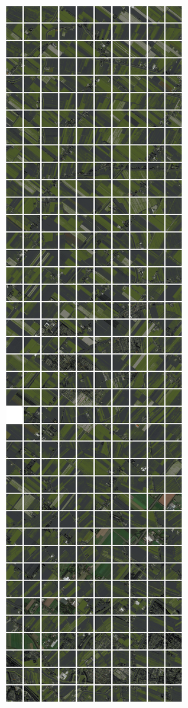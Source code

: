 <html>
<div>
<img src="https://github.com/HakkaTjakka/NL_TILE_MAP/blob/main/18/620/-1058/r.6200.-10580.png" height="44" width="44">
<img src="https://github.com/HakkaTjakka/NL_TILE_MAP/blob/main/18/620/-1058/r.6201.-10580.png" height="44" width="44">
<img src="https://github.com/HakkaTjakka/NL_TILE_MAP/blob/main/18/620/-1058/r.6202.-10580.png" height="44" width="44">
<img src="https://github.com/HakkaTjakka/NL_TILE_MAP/blob/main/18/620/-1058/r.6203.-10580.png" height="44" width="44">
<img src="https://github.com/HakkaTjakka/NL_TILE_MAP/blob/main/18/620/-1058/r.6204.-10580.png" height="44" width="44">
<img src="https://github.com/HakkaTjakka/NL_TILE_MAP/blob/main/18/620/-1058/r.6205.-10580.png" height="44" width="44">
<img src="https://github.com/HakkaTjakka/NL_TILE_MAP/blob/main/18/620/-1058/r.6206.-10580.png" height="44" width="44">
<img src="https://github.com/HakkaTjakka/NL_TILE_MAP/blob/main/18/620/-1058/r.6207.-10580.png" height="44" width="44">
<img src="https://github.com/HakkaTjakka/NL_TILE_MAP/blob/main/18/620/-1058/r.6208.-10580.png" height="44" width="44">
<img src="https://github.com/HakkaTjakka/NL_TILE_MAP/blob/main/18/620/-1058/r.6209.-10580.png" height="44" width="44">
<img src="https://github.com/HakkaTjakka/NL_TILE_MAP/blob/main/18/621/-1058/r.6210.-10580.png" height="44" width="44">
<img src="https://github.com/HakkaTjakka/NL_TILE_MAP/blob/main/18/621/-1058/r.6211.-10580.png" height="44" width="44">
<img src="https://github.com/HakkaTjakka/NL_TILE_MAP/blob/main/18/621/-1058/r.6212.-10580.png" height="44" width="44">
<img src="https://github.com/HakkaTjakka/NL_TILE_MAP/blob/main/18/621/-1058/r.6213.-10580.png" height="44" width="44">
<img src="https://github.com/HakkaTjakka/NL_TILE_MAP/blob/main/18/621/-1058/r.6214.-10580.png" height="44" width="44">
<img src="https://github.com/HakkaTjakka/NL_TILE_MAP/blob/main/18/621/-1058/r.6215.-10580.png" height="44" width="44">
<img src="https://github.com/HakkaTjakka/NL_TILE_MAP/blob/main/18/621/-1058/r.6216.-10580.png" height="44" width="44">
<img src="https://github.com/HakkaTjakka/NL_TILE_MAP/blob/main/18/621/-1058/r.6217.-10580.png" height="44" width="44">
<img src="https://github.com/HakkaTjakka/NL_TILE_MAP/blob/main/18/621/-1058/r.6218.-10580.png" height="44" width="44">
<img src="https://github.com/HakkaTjakka/NL_TILE_MAP/blob/main/18/621/-1058/r.6219.-10580.png" height="44" width="44">
<br>
<img src="https://github.com/HakkaTjakka/NL_TILE_MAP/blob/main/18/620/-1058/r.6200.-10579.png" height="44" width="44">
<img src="https://github.com/HakkaTjakka/NL_TILE_MAP/blob/main/18/620/-1058/r.6201.-10579.png" height="44" width="44">
<img src="https://github.com/HakkaTjakka/NL_TILE_MAP/blob/main/18/620/-1058/r.6202.-10579.png" height="44" width="44">
<img src="https://github.com/HakkaTjakka/NL_TILE_MAP/blob/main/18/620/-1058/r.6203.-10579.png" height="44" width="44">
<img src="https://github.com/HakkaTjakka/NL_TILE_MAP/blob/main/18/620/-1058/r.6204.-10579.png" height="44" width="44">
<img src="https://github.com/HakkaTjakka/NL_TILE_MAP/blob/main/18/620/-1058/r.6205.-10579.png" height="44" width="44">
<img src="https://github.com/HakkaTjakka/NL_TILE_MAP/blob/main/18/620/-1058/r.6206.-10579.png" height="44" width="44">
<img src="https://github.com/HakkaTjakka/NL_TILE_MAP/blob/main/18/620/-1058/r.6207.-10579.png" height="44" width="44">
<img src="https://github.com/HakkaTjakka/NL_TILE_MAP/blob/main/18/620/-1058/r.6208.-10579.png" height="44" width="44">
<img src="https://github.com/HakkaTjakka/NL_TILE_MAP/blob/main/18/620/-1058/r.6209.-10579.png" height="44" width="44">
<img src="https://github.com/HakkaTjakka/NL_TILE_MAP/blob/main/18/621/-1058/r.6210.-10579.png" height="44" width="44">
<img src="https://github.com/HakkaTjakka/NL_TILE_MAP/blob/main/18/621/-1058/r.6211.-10579.png" height="44" width="44">
<img src="https://github.com/HakkaTjakka/NL_TILE_MAP/blob/main/18/621/-1058/r.6212.-10579.png" height="44" width="44">
<img src="https://github.com/HakkaTjakka/NL_TILE_MAP/blob/main/18/621/-1058/r.6213.-10579.png" height="44" width="44">
<img src="https://github.com/HakkaTjakka/NL_TILE_MAP/blob/main/18/621/-1058/r.6214.-10579.png" height="44" width="44">
<img src="https://github.com/HakkaTjakka/NL_TILE_MAP/blob/main/18/621/-1058/r.6215.-10579.png" height="44" width="44">
<img src="https://github.com/HakkaTjakka/NL_TILE_MAP/blob/main/18/621/-1058/r.6216.-10579.png" height="44" width="44">
<img src="https://github.com/HakkaTjakka/NL_TILE_MAP/blob/main/18/621/-1058/r.6217.-10579.png" height="44" width="44">
<img src="https://github.com/HakkaTjakka/NL_TILE_MAP/blob/main/18/621/-1058/r.6218.-10579.png" height="44" width="44">
<img src="https://github.com/HakkaTjakka/NL_TILE_MAP/blob/main/18/621/-1058/r.6219.-10579.png" height="44" width="44">
<br>
<img src="https://github.com/HakkaTjakka/NL_TILE_MAP/blob/main/18/620/-1058/r.6200.-10578.png" height="44" width="44">
<img src="https://github.com/HakkaTjakka/NL_TILE_MAP/blob/main/18/620/-1058/r.6201.-10578.png" height="44" width="44">
<img src="https://github.com/HakkaTjakka/NL_TILE_MAP/blob/main/18/620/-1058/r.6202.-10578.png" height="44" width="44">
<img src="https://github.com/HakkaTjakka/NL_TILE_MAP/blob/main/18/620/-1058/r.6203.-10578.png" height="44" width="44">
<img src="https://github.com/HakkaTjakka/NL_TILE_MAP/blob/main/18/620/-1058/r.6204.-10578.png" height="44" width="44">
<img src="https://github.com/HakkaTjakka/NL_TILE_MAP/blob/main/18/620/-1058/r.6205.-10578.png" height="44" width="44">
<img src="https://github.com/HakkaTjakka/NL_TILE_MAP/blob/main/18/620/-1058/r.6206.-10578.png" height="44" width="44">
<img src="https://github.com/HakkaTjakka/NL_TILE_MAP/blob/main/18/620/-1058/r.6207.-10578.png" height="44" width="44">
<img src="https://github.com/HakkaTjakka/NL_TILE_MAP/blob/main/18/620/-1058/r.6208.-10578.png" height="44" width="44">
<img src="https://github.com/HakkaTjakka/NL_TILE_MAP/blob/main/18/620/-1058/r.6209.-10578.png" height="44" width="44">
<img src="https://github.com/HakkaTjakka/NL_TILE_MAP/blob/main/18/621/-1058/r.6210.-10578.png" height="44" width="44">
<img src="https://github.com/HakkaTjakka/NL_TILE_MAP/blob/main/18/621/-1058/r.6211.-10578.png" height="44" width="44">
<img src="https://github.com/HakkaTjakka/NL_TILE_MAP/blob/main/18/621/-1058/r.6212.-10578.png" height="44" width="44">
<img src="https://github.com/HakkaTjakka/NL_TILE_MAP/blob/main/18/621/-1058/r.6213.-10578.png" height="44" width="44">
<img src="https://github.com/HakkaTjakka/NL_TILE_MAP/blob/main/18/621/-1058/r.6214.-10578.png" height="44" width="44">
<img src="https://github.com/HakkaTjakka/NL_TILE_MAP/blob/main/18/621/-1058/r.6215.-10578.png" height="44" width="44">
<img src="https://github.com/HakkaTjakka/NL_TILE_MAP/blob/main/18/621/-1058/r.6216.-10578.png" height="44" width="44">
<img src="https://github.com/HakkaTjakka/NL_TILE_MAP/blob/main/18/621/-1058/r.6217.-10578.png" height="44" width="44">
<img src="https://github.com/HakkaTjakka/NL_TILE_MAP/blob/main/18/621/-1058/r.6218.-10578.png" height="44" width="44">
<img src="https://github.com/HakkaTjakka/NL_TILE_MAP/blob/main/18/621/-1058/r.6219.-10578.png" height="44" width="44">
<br>
<img src="https://github.com/HakkaTjakka/NL_TILE_MAP/blob/main/18/620/-1058/r.6200.-10577.png" height="44" width="44">
<img src="https://github.com/HakkaTjakka/NL_TILE_MAP/blob/main/18/620/-1058/r.6201.-10577.png" height="44" width="44">
<img src="https://github.com/HakkaTjakka/NL_TILE_MAP/blob/main/18/620/-1058/r.6202.-10577.png" height="44" width="44">
<img src="https://github.com/HakkaTjakka/NL_TILE_MAP/blob/main/18/620/-1058/r.6203.-10577.png" height="44" width="44">
<img src="https://github.com/HakkaTjakka/NL_TILE_MAP/blob/main/18/620/-1058/r.6204.-10577.png" height="44" width="44">
<img src="https://github.com/HakkaTjakka/NL_TILE_MAP/blob/main/18/620/-1058/r.6205.-10577.png" height="44" width="44">
<img src="https://github.com/HakkaTjakka/NL_TILE_MAP/blob/main/18/620/-1058/r.6206.-10577.png" height="44" width="44">
<img src="https://github.com/HakkaTjakka/NL_TILE_MAP/blob/main/18/620/-1058/r.6207.-10577.png" height="44" width="44">
<img src="https://github.com/HakkaTjakka/NL_TILE_MAP/blob/main/18/620/-1058/r.6208.-10577.png" height="44" width="44">
<img src="https://github.com/HakkaTjakka/NL_TILE_MAP/blob/main/18/620/-1058/r.6209.-10577.png" height="44" width="44">
<img src="https://github.com/HakkaTjakka/NL_TILE_MAP/blob/main/18/621/-1058/r.6210.-10577.png" height="44" width="44">
<img src="https://github.com/HakkaTjakka/NL_TILE_MAP/blob/main/18/621/-1058/r.6211.-10577.png" height="44" width="44">
<img src="https://github.com/HakkaTjakka/NL_TILE_MAP/blob/main/18/621/-1058/r.6212.-10577.png" height="44" width="44">
<img src="https://github.com/HakkaTjakka/NL_TILE_MAP/blob/main/18/621/-1058/r.6213.-10577.png" height="44" width="44">
<img src="https://github.com/HakkaTjakka/NL_TILE_MAP/blob/main/18/621/-1058/r.6214.-10577.png" height="44" width="44">
<img src="https://github.com/HakkaTjakka/NL_TILE_MAP/blob/main/18/621/-1058/r.6215.-10577.png" height="44" width="44">
<img src="https://github.com/HakkaTjakka/NL_TILE_MAP/blob/main/18/621/-1058/r.6216.-10577.png" height="44" width="44">
<img src="https://github.com/HakkaTjakka/NL_TILE_MAP/blob/main/18/621/-1058/r.6217.-10577.png" height="44" width="44">
<img src="https://github.com/HakkaTjakka/NL_TILE_MAP/blob/main/18/621/-1058/r.6218.-10577.png" height="44" width="44">
<img src="https://github.com/HakkaTjakka/NL_TILE_MAP/blob/main/18/621/-1058/r.6219.-10577.png" height="44" width="44">
<br>
<img src="https://github.com/HakkaTjakka/NL_TILE_MAP/blob/main/18/620/-1058/r.6200.-10576.png" height="44" width="44">
<img src="https://github.com/HakkaTjakka/NL_TILE_MAP/blob/main/18/620/-1058/r.6201.-10576.png" height="44" width="44">
<img src="https://github.com/HakkaTjakka/NL_TILE_MAP/blob/main/18/620/-1058/r.6202.-10576.png" height="44" width="44">
<img src="https://github.com/HakkaTjakka/NL_TILE_MAP/blob/main/18/620/-1058/r.6203.-10576.png" height="44" width="44">
<img src="https://github.com/HakkaTjakka/NL_TILE_MAP/blob/main/18/620/-1058/r.6204.-10576.png" height="44" width="44">
<img src="https://github.com/HakkaTjakka/NL_TILE_MAP/blob/main/18/620/-1058/r.6205.-10576.png" height="44" width="44">
<img src="https://github.com/HakkaTjakka/NL_TILE_MAP/blob/main/18/620/-1058/r.6206.-10576.png" height="44" width="44">
<img src="https://github.com/HakkaTjakka/NL_TILE_MAP/blob/main/18/620/-1058/r.6207.-10576.png" height="44" width="44">
<img src="https://github.com/HakkaTjakka/NL_TILE_MAP/blob/main/18/620/-1058/r.6208.-10576.png" height="44" width="44">
<img src="https://github.com/HakkaTjakka/NL_TILE_MAP/blob/main/18/620/-1058/r.6209.-10576.png" height="44" width="44">
<img src="https://github.com/HakkaTjakka/NL_TILE_MAP/blob/main/18/621/-1058/r.6210.-10576.png" height="44" width="44">
<img src="https://github.com/HakkaTjakka/NL_TILE_MAP/blob/main/18/621/-1058/r.6211.-10576.png" height="44" width="44">
<img src="https://github.com/HakkaTjakka/NL_TILE_MAP/blob/main/18/621/-1058/r.6212.-10576.png" height="44" width="44">
<img src="https://github.com/HakkaTjakka/NL_TILE_MAP/blob/main/18/621/-1058/r.6213.-10576.png" height="44" width="44">
<img src="https://github.com/HakkaTjakka/NL_TILE_MAP/blob/main/18/621/-1058/r.6214.-10576.png" height="44" width="44">
<img src="https://github.com/HakkaTjakka/NL_TILE_MAP/blob/main/18/621/-1058/r.6215.-10576.png" height="44" width="44">
<img src="https://github.com/HakkaTjakka/NL_TILE_MAP/blob/main/18/621/-1058/r.6216.-10576.png" height="44" width="44">
<img src="https://github.com/HakkaTjakka/NL_TILE_MAP/blob/main/18/621/-1058/r.6217.-10576.png" height="44" width="44">
<img src="https://github.com/HakkaTjakka/NL_TILE_MAP/blob/main/18/621/-1058/r.6218.-10576.png" height="44" width="44">
<img src="https://github.com/HakkaTjakka/NL_TILE_MAP/blob/main/18/621/-1058/r.6219.-10576.png" height="44" width="44">
<br>
<img src="https://github.com/HakkaTjakka/NL_TILE_MAP/blob/main/18/620/-1058/r.6200.-10575.png" height="44" width="44">
<img src="https://github.com/HakkaTjakka/NL_TILE_MAP/blob/main/18/620/-1058/r.6201.-10575.png" height="44" width="44">
<img src="https://github.com/HakkaTjakka/NL_TILE_MAP/blob/main/18/620/-1058/r.6202.-10575.png" height="44" width="44">
<img src="https://github.com/HakkaTjakka/NL_TILE_MAP/blob/main/18/620/-1058/r.6203.-10575.png" height="44" width="44">
<img src="https://github.com/HakkaTjakka/NL_TILE_MAP/blob/main/18/620/-1058/r.6204.-10575.png" height="44" width="44">
<img src="https://github.com/HakkaTjakka/NL_TILE_MAP/blob/main/18/620/-1058/r.6205.-10575.png" height="44" width="44">
<img src="https://github.com/HakkaTjakka/NL_TILE_MAP/blob/main/18/620/-1058/r.6206.-10575.png" height="44" width="44">
<img src="https://github.com/HakkaTjakka/NL_TILE_MAP/blob/main/18/620/-1058/r.6207.-10575.png" height="44" width="44">
<img src="https://github.com/HakkaTjakka/NL_TILE_MAP/blob/main/18/620/-1058/r.6208.-10575.png" height="44" width="44">
<img src="https://github.com/HakkaTjakka/NL_TILE_MAP/blob/main/18/620/-1058/r.6209.-10575.png" height="44" width="44">
<img src="https://github.com/HakkaTjakka/NL_TILE_MAP/blob/main/18/621/-1058/r.6210.-10575.png" height="44" width="44">
<img src="https://github.com/HakkaTjakka/NL_TILE_MAP/blob/main/18/621/-1058/r.6211.-10575.png" height="44" width="44">
<img src="https://github.com/HakkaTjakka/NL_TILE_MAP/blob/main/18/621/-1058/r.6212.-10575.png" height="44" width="44">
<img src="https://github.com/HakkaTjakka/NL_TILE_MAP/blob/main/18/621/-1058/r.6213.-10575.png" height="44" width="44">
<img src="https://github.com/HakkaTjakka/NL_TILE_MAP/blob/main/18/621/-1058/r.6214.-10575.png" height="44" width="44">
<img src="https://github.com/HakkaTjakka/NL_TILE_MAP/blob/main/18/621/-1058/r.6215.-10575.png" height="44" width="44">
<img src="https://github.com/HakkaTjakka/NL_TILE_MAP/blob/main/18/621/-1058/r.6216.-10575.png" height="44" width="44">
<img src="https://github.com/HakkaTjakka/NL_TILE_MAP/blob/main/18/621/-1058/r.6217.-10575.png" height="44" width="44">
<img src="https://github.com/HakkaTjakka/NL_TILE_MAP/blob/main/18/621/-1058/r.6218.-10575.png" height="44" width="44">
<img src="https://github.com/HakkaTjakka/NL_TILE_MAP/blob/main/18/621/-1058/r.6219.-10575.png" height="44" width="44">
<br>
<img src="https://github.com/HakkaTjakka/NL_TILE_MAP/blob/main/18/620/-1058/r.6200.-10574.png" height="44" width="44">
<img src="https://github.com/HakkaTjakka/NL_TILE_MAP/blob/main/18/620/-1058/r.6201.-10574.png" height="44" width="44">
<img src="https://github.com/HakkaTjakka/NL_TILE_MAP/blob/main/18/620/-1058/r.6202.-10574.png" height="44" width="44">
<img src="https://github.com/HakkaTjakka/NL_TILE_MAP/blob/main/18/620/-1058/r.6203.-10574.png" height="44" width="44">
<img src="https://github.com/HakkaTjakka/NL_TILE_MAP/blob/main/18/620/-1058/r.6204.-10574.png" height="44" width="44">
<img src="https://github.com/HakkaTjakka/NL_TILE_MAP/blob/main/18/620/-1058/r.6205.-10574.png" height="44" width="44">
<img src="https://github.com/HakkaTjakka/NL_TILE_MAP/blob/main/18/620/-1058/r.6206.-10574.png" height="44" width="44">
<img src="https://github.com/HakkaTjakka/NL_TILE_MAP/blob/main/18/620/-1058/r.6207.-10574.png" height="44" width="44">
<img src="https://github.com/HakkaTjakka/NL_TILE_MAP/blob/main/18/620/-1058/r.6208.-10574.png" height="44" width="44">
<img src="https://github.com/HakkaTjakka/NL_TILE_MAP/blob/main/18/620/-1058/r.6209.-10574.png" height="44" width="44">
<img src="https://github.com/HakkaTjakka/NL_TILE_MAP/blob/main/18/621/-1058/r.6210.-10574.png" height="44" width="44">
<img src="https://github.com/HakkaTjakka/NL_TILE_MAP/blob/main/18/621/-1058/r.6211.-10574.png" height="44" width="44">
<img src="https://github.com/HakkaTjakka/NL_TILE_MAP/blob/main/18/621/-1058/r.6212.-10574.png" height="44" width="44">
<img src="https://github.com/HakkaTjakka/NL_TILE_MAP/blob/main/18/621/-1058/r.6213.-10574.png" height="44" width="44">
<img src="https://github.com/HakkaTjakka/NL_TILE_MAP/blob/main/18/621/-1058/r.6214.-10574.png" height="44" width="44">
<img src="https://github.com/HakkaTjakka/NL_TILE_MAP/blob/main/18/621/-1058/r.6215.-10574.png" height="44" width="44">
<img src="https://github.com/HakkaTjakka/NL_TILE_MAP/blob/main/18/621/-1058/r.6216.-10574.png" height="44" width="44">
<img src="https://github.com/HakkaTjakka/NL_TILE_MAP/blob/main/18/621/-1058/r.6217.-10574.png" height="44" width="44">
<img src="https://github.com/HakkaTjakka/NL_TILE_MAP/blob/main/18/621/-1058/r.6218.-10574.png" height="44" width="44">
<img src="https://github.com/HakkaTjakka/NL_TILE_MAP/blob/main/18/621/-1058/r.6219.-10574.png" height="44" width="44">
<br>
<img src="https://github.com/HakkaTjakka/NL_TILE_MAP/blob/main/18/620/-1058/r.6200.-10573.png" height="44" width="44">
<img src="https://github.com/HakkaTjakka/NL_TILE_MAP/blob/main/18/620/-1058/r.6201.-10573.png" height="44" width="44">
<img src="https://github.com/HakkaTjakka/NL_TILE_MAP/blob/main/18/620/-1058/r.6202.-10573.png" height="44" width="44">
<img src="https://github.com/HakkaTjakka/NL_TILE_MAP/blob/main/18/620/-1058/r.6203.-10573.png" height="44" width="44">
<img src="https://github.com/HakkaTjakka/NL_TILE_MAP/blob/main/18/620/-1058/r.6204.-10573.png" height="44" width="44">
<img src="https://github.com/HakkaTjakka/NL_TILE_MAP/blob/main/18/620/-1058/r.6205.-10573.png" height="44" width="44">
<img src="https://github.com/HakkaTjakka/NL_TILE_MAP/blob/main/18/620/-1058/r.6206.-10573.png" height="44" width="44">
<img src="https://github.com/HakkaTjakka/NL_TILE_MAP/blob/main/18/620/-1058/r.6207.-10573.png" height="44" width="44">
<img src="https://github.com/HakkaTjakka/NL_TILE_MAP/blob/main/18/620/-1058/r.6208.-10573.png" height="44" width="44">
<img src="https://github.com/HakkaTjakka/NL_TILE_MAP/blob/main/18/620/-1058/r.6209.-10573.png" height="44" width="44">
<img src="https://github.com/HakkaTjakka/NL_TILE_MAP/blob/main/18/621/-1058/r.6210.-10573.png" height="44" width="44">
<img src="https://github.com/HakkaTjakka/NL_TILE_MAP/blob/main/18/621/-1058/r.6211.-10573.png" height="44" width="44">
<img src="https://github.com/HakkaTjakka/NL_TILE_MAP/blob/main/18/621/-1058/r.6212.-10573.png" height="44" width="44">
<img src="https://github.com/HakkaTjakka/NL_TILE_MAP/blob/main/18/621/-1058/r.6213.-10573.png" height="44" width="44">
<img src="https://github.com/HakkaTjakka/NL_TILE_MAP/blob/main/18/621/-1058/r.6214.-10573.png" height="44" width="44">
<img src="https://github.com/HakkaTjakka/NL_TILE_MAP/blob/main/18/621/-1058/r.6215.-10573.png" height="44" width="44">
<img src="https://github.com/HakkaTjakka/NL_TILE_MAP/blob/main/18/621/-1058/r.6216.-10573.png" height="44" width="44">
<img src="https://github.com/HakkaTjakka/NL_TILE_MAP/blob/main/18/621/-1058/r.6217.-10573.png" height="44" width="44">
<img src="https://github.com/HakkaTjakka/NL_TILE_MAP/blob/main/18/621/-1058/r.6218.-10573.png" height="44" width="44">
<img src="https://github.com/HakkaTjakka/NL_TILE_MAP/blob/main/18/621/-1058/r.6219.-10573.png" height="44" width="44">
<br>
<img src="https://github.com/HakkaTjakka/NL_TILE_MAP/blob/main/18/620/-1058/r.6200.-10572.png" height="44" width="44">
<img src="https://github.com/HakkaTjakka/NL_TILE_MAP/blob/main/18/620/-1058/r.6201.-10572.png" height="44" width="44">
<img src="https://github.com/HakkaTjakka/NL_TILE_MAP/blob/main/18/620/-1058/r.6202.-10572.png" height="44" width="44">
<img src="https://github.com/HakkaTjakka/NL_TILE_MAP/blob/main/18/620/-1058/r.6203.-10572.png" height="44" width="44">
<img src="https://github.com/HakkaTjakka/NL_TILE_MAP/blob/main/18/620/-1058/r.6204.-10572.png" height="44" width="44">
<img src="https://github.com/HakkaTjakka/NL_TILE_MAP/blob/main/18/620/-1058/r.6205.-10572.png" height="44" width="44">
<img src="https://github.com/HakkaTjakka/NL_TILE_MAP/blob/main/18/620/-1058/r.6206.-10572.png" height="44" width="44">
<img src="https://github.com/HakkaTjakka/NL_TILE_MAP/blob/main/18/620/-1058/r.6207.-10572.png" height="44" width="44">
<img src="https://github.com/HakkaTjakka/NL_TILE_MAP/blob/main/18/620/-1058/r.6208.-10572.png" height="44" width="44">
<img src="https://github.com/HakkaTjakka/NL_TILE_MAP/blob/main/18/620/-1058/r.6209.-10572.png" height="44" width="44">
<img src="https://github.com/HakkaTjakka/NL_TILE_MAP/blob/main/18/621/-1058/r.6210.-10572.png" height="44" width="44">
<img src="https://github.com/HakkaTjakka/NL_TILE_MAP/blob/main/18/621/-1058/r.6211.-10572.png" height="44" width="44">
<img src="https://github.com/HakkaTjakka/NL_TILE_MAP/blob/main/18/621/-1058/r.6212.-10572.png" height="44" width="44">
<img src="https://github.com/HakkaTjakka/NL_TILE_MAP/blob/main/18/621/-1058/r.6213.-10572.png" height="44" width="44">
<img src="https://github.com/HakkaTjakka/NL_TILE_MAP/blob/main/18/621/-1058/r.6214.-10572.png" height="44" width="44">
<img src="https://github.com/HakkaTjakka/NL_TILE_MAP/blob/main/18/621/-1058/r.6215.-10572.png" height="44" width="44">
<img src="https://github.com/HakkaTjakka/NL_TILE_MAP/blob/main/18/621/-1058/r.6216.-10572.png" height="44" width="44">
<img src="https://github.com/HakkaTjakka/NL_TILE_MAP/blob/main/18/621/-1058/r.6217.-10572.png" height="44" width="44">
<img src="https://github.com/HakkaTjakka/NL_TILE_MAP/blob/main/18/621/-1058/r.6218.-10572.png" height="44" width="44">
<img src="https://github.com/HakkaTjakka/NL_TILE_MAP/blob/main/18/621/-1058/r.6219.-10572.png" height="44" width="44">
<br>
<img src="https://github.com/HakkaTjakka/NL_TILE_MAP/blob/main/18/620/-1058/r.6200.-10571.png" height="44" width="44">
<img src="https://github.com/HakkaTjakka/NL_TILE_MAP/blob/main/18/620/-1058/r.6201.-10571.png" height="44" width="44">
<img src="https://github.com/HakkaTjakka/NL_TILE_MAP/blob/main/18/620/-1058/r.6202.-10571.png" height="44" width="44">
<img src="https://github.com/HakkaTjakka/NL_TILE_MAP/blob/main/18/620/-1058/r.6203.-10571.png" height="44" width="44">
<img src="https://github.com/HakkaTjakka/NL_TILE_MAP/blob/main/18/620/-1058/r.6204.-10571.png" height="44" width="44">
<img src="https://github.com/HakkaTjakka/NL_TILE_MAP/blob/main/18/620/-1058/r.6205.-10571.png" height="44" width="44">
<img src="https://github.com/HakkaTjakka/NL_TILE_MAP/blob/main/18/620/-1058/r.6206.-10571.png" height="44" width="44">
<img src="https://github.com/HakkaTjakka/NL_TILE_MAP/blob/main/18/620/-1058/r.6207.-10571.png" height="44" width="44">
<img src="https://github.com/HakkaTjakka/NL_TILE_MAP/blob/main/18/620/-1058/r.6208.-10571.png" height="44" width="44">
<img src="https://github.com/HakkaTjakka/NL_TILE_MAP/blob/main/18/620/-1058/r.6209.-10571.png" height="44" width="44">
<img src="https://github.com/HakkaTjakka/NL_TILE_MAP/blob/main/18/621/-1058/r.6210.-10571.png" height="44" width="44">
<img src="https://github.com/HakkaTjakka/NL_TILE_MAP/blob/main/18/621/-1058/r.6211.-10571.png" height="44" width="44">
<img src="https://github.com/HakkaTjakka/NL_TILE_MAP/blob/main/18/621/-1058/r.6212.-10571.png" height="44" width="44">
<img src="https://github.com/HakkaTjakka/NL_TILE_MAP/blob/main/18/621/-1058/r.6213.-10571.png" height="44" width="44">
<img src="https://github.com/HakkaTjakka/NL_TILE_MAP/blob/main/18/621/-1058/r.6214.-10571.png" height="44" width="44">
<img src="https://github.com/HakkaTjakka/NL_TILE_MAP/blob/main/18/621/-1058/r.6215.-10571.png" height="44" width="44">
<img src="https://github.com/HakkaTjakka/NL_TILE_MAP/blob/main/18/621/-1058/r.6216.-10571.png" height="44" width="44">
<img src="https://github.com/HakkaTjakka/NL_TILE_MAP/blob/main/18/621/-1058/r.6217.-10571.png" height="44" width="44">
<img src="https://github.com/HakkaTjakka/NL_TILE_MAP/blob/main/18/621/-1058/r.6218.-10571.png" height="44" width="44">
<img src="https://github.com/HakkaTjakka/NL_TILE_MAP/blob/main/18/621/-1058/r.6219.-10571.png" height="44" width="44">
<br>
<img src="https://github.com/HakkaTjakka/NL_TILE_MAP/blob/main/18/620/-1057/r.6200.-10570.png" height="44" width="44">
<img src="https://github.com/HakkaTjakka/NL_TILE_MAP/blob/main/18/620/-1057/r.6201.-10570.png" height="44" width="44">
<img src="https://github.com/HakkaTjakka/NL_TILE_MAP/blob/main/18/620/-1057/r.6202.-10570.png" height="44" width="44">
<img src="https://github.com/HakkaTjakka/NL_TILE_MAP/blob/main/18/620/-1057/r.6203.-10570.png" height="44" width="44">
<img src="https://github.com/HakkaTjakka/NL_TILE_MAP/blob/main/18/620/-1057/r.6204.-10570.png" height="44" width="44">
<img src="https://github.com/HakkaTjakka/NL_TILE_MAP/blob/main/18/620/-1057/r.6205.-10570.png" height="44" width="44">
<img src="https://github.com/HakkaTjakka/NL_TILE_MAP/blob/main/18/620/-1057/r.6206.-10570.png" height="44" width="44">
<img src="https://github.com/HakkaTjakka/NL_TILE_MAP/blob/main/18/620/-1057/r.6207.-10570.png" height="44" width="44">
<img src="https://github.com/HakkaTjakka/NL_TILE_MAP/blob/main/18/620/-1057/r.6208.-10570.png" height="44" width="44">
<img src="https://github.com/HakkaTjakka/NL_TILE_MAP/blob/main/18/620/-1057/r.6209.-10570.png" height="44" width="44">
<img src="https://github.com/HakkaTjakka/NL_TILE_MAP/blob/main/18/621/-1057/r.6210.-10570.png" height="44" width="44">
<img src="https://github.com/HakkaTjakka/NL_TILE_MAP/blob/main/18/621/-1057/r.6211.-10570.png" height="44" width="44">
<img src="https://github.com/HakkaTjakka/NL_TILE_MAP/blob/main/18/621/-1057/r.6212.-10570.png" height="44" width="44">
<img src="https://github.com/HakkaTjakka/NL_TILE_MAP/blob/main/18/621/-1057/r.6213.-10570.png" height="44" width="44">
<img src="https://github.com/HakkaTjakka/NL_TILE_MAP/blob/main/18/621/-1057/r.6214.-10570.png" height="44" width="44">
<img src="https://github.com/HakkaTjakka/NL_TILE_MAP/blob/main/18/621/-1057/r.6215.-10570.png" height="44" width="44">
<img src="https://github.com/HakkaTjakka/NL_TILE_MAP/blob/main/18/621/-1057/r.6216.-10570.png" height="44" width="44">
<img src="https://github.com/HakkaTjakka/NL_TILE_MAP/blob/main/18/621/-1057/r.6217.-10570.png" height="44" width="44">
<img src="https://github.com/HakkaTjakka/NL_TILE_MAP/blob/main/18/621/-1057/r.6218.-10570.png" height="44" width="44">
<img src="https://github.com/HakkaTjakka/NL_TILE_MAP/blob/main/18/621/-1057/r.6219.-10570.png" height="44" width="44">
<br>
<img src="https://github.com/HakkaTjakka/NL_TILE_MAP/blob/main/18/620/-1057/r.6200.-10569.png" height="44" width="44">
<img src="https://github.com/HakkaTjakka/NL_TILE_MAP/blob/main/18/620/-1057/r.6201.-10569.png" height="44" width="44">
<img src="https://github.com/HakkaTjakka/NL_TILE_MAP/blob/main/18/620/-1057/r.6202.-10569.png" height="44" width="44">
<img src="https://github.com/HakkaTjakka/NL_TILE_MAP/blob/main/18/620/-1057/r.6203.-10569.png" height="44" width="44">
<img src="https://github.com/HakkaTjakka/NL_TILE_MAP/blob/main/18/620/-1057/r.6204.-10569.png" height="44" width="44">
<img src="https://github.com/HakkaTjakka/NL_TILE_MAP/blob/main/18/620/-1057/r.6205.-10569.png" height="44" width="44">
<img src="https://github.com/HakkaTjakka/NL_TILE_MAP/blob/main/18/620/-1057/r.6206.-10569.png" height="44" width="44">
<img src="https://github.com/HakkaTjakka/NL_TILE_MAP/blob/main/18/620/-1057/r.6207.-10569.png" height="44" width="44">
<img src="https://github.com/HakkaTjakka/NL_TILE_MAP/blob/main/18/620/-1057/r.6208.-10569.png" height="44" width="44">
<img src="https://github.com/HakkaTjakka/NL_TILE_MAP/blob/main/18/620/-1057/r.6209.-10569.png" height="44" width="44">
<img src="https://github.com/HakkaTjakka/NL_TILE_MAP/blob/main/18/621/-1057/r.6210.-10569.png" height="44" width="44">
<img src="https://github.com/HakkaTjakka/NL_TILE_MAP/blob/main/18/621/-1057/r.6211.-10569.png" height="44" width="44">
<img src="https://github.com/HakkaTjakka/NL_TILE_MAP/blob/main/18/621/-1057/r.6212.-10569.png" height="44" width="44">
<img src="https://github.com/HakkaTjakka/NL_TILE_MAP/blob/main/18/621/-1057/r.6213.-10569.png" height="44" width="44">
<img src="https://github.com/HakkaTjakka/NL_TILE_MAP/blob/main/18/621/-1057/r.6214.-10569.png" height="44" width="44">
<img src="https://github.com/HakkaTjakka/NL_TILE_MAP/blob/main/18/621/-1057/r.6215.-10569.png" height="44" width="44">
<img src="https://github.com/HakkaTjakka/NL_TILE_MAP/blob/main/18/621/-1057/r.6216.-10569.png" height="44" width="44">
<img src="https://github.com/HakkaTjakka/NL_TILE_MAP/blob/main/18/621/-1057/r.6217.-10569.png" height="44" width="44">
<img src="https://github.com/HakkaTjakka/NL_TILE_MAP/blob/main/18/621/-1057/r.6218.-10569.png" height="44" width="44">
<img src="https://github.com/HakkaTjakka/NL_TILE_MAP/blob/main/18/621/-1057/r.6219.-10569.png" height="44" width="44">
<br>
<img src="https://github.com/HakkaTjakka/NL_TILE_MAP/blob/main/18/620/-1057/r.6200.-10568.png" height="44" width="44">
<img src="https://github.com/HakkaTjakka/NL_TILE_MAP/blob/main/18/620/-1057/r.6201.-10568.png" height="44" width="44">
<img src="https://github.com/HakkaTjakka/NL_TILE_MAP/blob/main/18/620/-1057/r.6202.-10568.png" height="44" width="44">
<img src="https://github.com/HakkaTjakka/NL_TILE_MAP/blob/main/18/620/-1057/r.6203.-10568.png" height="44" width="44">
<img src="https://github.com/HakkaTjakka/NL_TILE_MAP/blob/main/18/620/-1057/r.6204.-10568.png" height="44" width="44">
<img src="https://github.com/HakkaTjakka/NL_TILE_MAP/blob/main/18/620/-1057/r.6205.-10568.png" height="44" width="44">
<img src="https://github.com/HakkaTjakka/NL_TILE_MAP/blob/main/18/620/-1057/r.6206.-10568.png" height="44" width="44">
<img src="https://github.com/HakkaTjakka/NL_TILE_MAP/blob/main/18/620/-1057/r.6207.-10568.png" height="44" width="44">
<img src="https://github.com/HakkaTjakka/NL_TILE_MAP/blob/main/18/620/-1057/r.6208.-10568.png" height="44" width="44">
<img src="https://github.com/HakkaTjakka/NL_TILE_MAP/blob/main/18/620/-1057/r.6209.-10568.png" height="44" width="44">
<img src="https://github.com/HakkaTjakka/NL_TILE_MAP/blob/main/18/621/-1057/r.6210.-10568.png" height="44" width="44">
<img src="https://github.com/HakkaTjakka/NL_TILE_MAP/blob/main/18/621/-1057/r.6211.-10568.png" height="44" width="44">
<img src="https://github.com/HakkaTjakka/NL_TILE_MAP/blob/main/18/621/-1057/r.6212.-10568.png" height="44" width="44">
<img src="https://github.com/HakkaTjakka/NL_TILE_MAP/blob/main/18/621/-1057/r.6213.-10568.png" height="44" width="44">
<img src="https://github.com/HakkaTjakka/NL_TILE_MAP/blob/main/18/621/-1057/r.6214.-10568.png" height="44" width="44">
<img src="https://github.com/HakkaTjakka/NL_TILE_MAP/blob/main/18/621/-1057/r.6215.-10568.png" height="44" width="44">
<img src="https://github.com/HakkaTjakka/NL_TILE_MAP/blob/main/18/621/-1057/r.6216.-10568.png" height="44" width="44">
<img src="https://github.com/HakkaTjakka/NL_TILE_MAP/blob/main/18/621/-1057/r.6217.-10568.png" height="44" width="44">
<img src="https://github.com/HakkaTjakka/NL_TILE_MAP/blob/main/18/621/-1057/r.6218.-10568.png" height="44" width="44">
<img src="https://github.com/HakkaTjakka/NL_TILE_MAP/blob/main/18/621/-1057/r.6219.-10568.png" height="44" width="44">
<br>
<img src="https://github.com/HakkaTjakka/NL_TILE_MAP/blob/main/18/620/-1057/r.6200.-10567.png" height="44" width="44">
<img src="https://github.com/HakkaTjakka/NL_TILE_MAP/blob/main/18/620/-1057/r.6201.-10567.png" height="44" width="44">
<img src="https://github.com/HakkaTjakka/NL_TILE_MAP/blob/main/18/620/-1057/r.6202.-10567.png" height="44" width="44">
<img src="https://github.com/HakkaTjakka/NL_TILE_MAP/blob/main/18/620/-1057/r.6203.-10567.png" height="44" width="44">
<img src="https://github.com/HakkaTjakka/NL_TILE_MAP/blob/main/18/620/-1057/r.6204.-10567.png" height="44" width="44">
<img src="https://github.com/HakkaTjakka/NL_TILE_MAP/blob/main/18/620/-1057/r.6205.-10567.png" height="44" width="44">
<img src="https://github.com/HakkaTjakka/NL_TILE_MAP/blob/main/18/620/-1057/r.6206.-10567.png" height="44" width="44">
<img src="https://github.com/HakkaTjakka/NL_TILE_MAP/blob/main/18/620/-1057/r.6207.-10567.png" height="44" width="44">
<img src="https://github.com/HakkaTjakka/NL_TILE_MAP/blob/main/18/620/-1057/r.6208.-10567.png" height="44" width="44">
<img src="https://github.com/HakkaTjakka/NL_TILE_MAP/blob/main/18/620/-1057/r.6209.-10567.png" height="44" width="44">
<img src="https://github.com/HakkaTjakka/NL_TILE_MAP/blob/main/18/621/-1057/r.6210.-10567.png" height="44" width="44">
<img src="https://github.com/HakkaTjakka/NL_TILE_MAP/blob/main/18/621/-1057/r.6211.-10567.png" height="44" width="44">
<img src="https://github.com/HakkaTjakka/NL_TILE_MAP/blob/main/18/621/-1057/r.6212.-10567.png" height="44" width="44">
<img src="https://github.com/HakkaTjakka/NL_TILE_MAP/blob/main/18/621/-1057/r.6213.-10567.png" height="44" width="44">
<img src="https://github.com/HakkaTjakka/NL_TILE_MAP/blob/main/18/621/-1057/r.6214.-10567.png" height="44" width="44">
<img src="https://github.com/HakkaTjakka/NL_TILE_MAP/blob/main/18/621/-1057/r.6215.-10567.png" height="44" width="44">
<img src="https://github.com/HakkaTjakka/NL_TILE_MAP/blob/main/18/621/-1057/r.6216.-10567.png" height="44" width="44">
<img src="https://github.com/HakkaTjakka/NL_TILE_MAP/blob/main/18/621/-1057/r.6217.-10567.png" height="44" width="44">
<img src="https://github.com/HakkaTjakka/NL_TILE_MAP/blob/main/18/621/-1057/r.6218.-10567.png" height="44" width="44">
<img src="https://github.com/HakkaTjakka/NL_TILE_MAP/blob/main/18/621/-1057/r.6219.-10567.png" height="44" width="44">
<br>
<img src="https://github.com/HakkaTjakka/NL_TILE_MAP/blob/main/18/620/-1057/r.6200.-10566.png" height="44" width="44">
<img src="https://github.com/HakkaTjakka/NL_TILE_MAP/blob/main/18/620/-1057/r.6201.-10566.png" height="44" width="44">
<img src="https://github.com/HakkaTjakka/NL_TILE_MAP/blob/main/18/620/-1057/r.6202.-10566.png" height="44" width="44">
<img src="https://github.com/HakkaTjakka/NL_TILE_MAP/blob/main/18/620/-1057/r.6203.-10566.png" height="44" width="44">
<img src="https://github.com/HakkaTjakka/NL_TILE_MAP/blob/main/18/620/-1057/r.6204.-10566.png" height="44" width="44">
<img src="https://github.com/HakkaTjakka/NL_TILE_MAP/blob/main/18/620/-1057/r.6205.-10566.png" height="44" width="44">
<img src="https://github.com/HakkaTjakka/NL_TILE_MAP/blob/main/18/620/-1057/r.6206.-10566.png" height="44" width="44">
<img src="https://github.com/HakkaTjakka/NL_TILE_MAP/blob/main/18/620/-1057/r.6207.-10566.png" height="44" width="44">
<img src="https://github.com/HakkaTjakka/NL_TILE_MAP/blob/main/18/620/-1057/r.6208.-10566.png" height="44" width="44">
<img src="https://github.com/HakkaTjakka/NL_TILE_MAP/blob/main/18/620/-1057/r.6209.-10566.png" height="44" width="44">
<img src="https://github.com/HakkaTjakka/NL_TILE_MAP/blob/main/18/621/-1057/r.6210.-10566.png" height="44" width="44">
<img src="https://github.com/HakkaTjakka/NL_TILE_MAP/blob/main/18/621/-1057/r.6211.-10566.png" height="44" width="44">
<img src="https://github.com/HakkaTjakka/NL_TILE_MAP/blob/main/18/621/-1057/r.6212.-10566.png" height="44" width="44">
<img src="https://github.com/HakkaTjakka/NL_TILE_MAP/blob/main/18/621/-1057/r.6213.-10566.png" height="44" width="44">
<img src="https://github.com/HakkaTjakka/NL_TILE_MAP/blob/main/18/621/-1057/r.6214.-10566.png" height="44" width="44">
<img src="https://github.com/HakkaTjakka/NL_TILE_MAP/blob/main/18/621/-1057/r.6215.-10566.png" height="44" width="44">
<img src="https://github.com/HakkaTjakka/NL_TILE_MAP/blob/main/18/621/-1057/r.6216.-10566.png" height="44" width="44">
<img src="https://github.com/HakkaTjakka/NL_TILE_MAP/blob/main/18/621/-1057/r.6217.-10566.png" height="44" width="44">
<img src="https://github.com/HakkaTjakka/NL_TILE_MAP/blob/main/18/621/-1057/r.6218.-10566.png" height="44" width="44">
<img src="https://github.com/HakkaTjakka/NL_TILE_MAP/blob/main/18/621/-1057/r.6219.-10566.png" height="44" width="44">
<br>
<img src="https://github.com/HakkaTjakka/NL_TILE_MAP/blob/main/18/620/-1057/r.6200.-10565.png" height="44" width="44">
<img src="https://github.com/HakkaTjakka/NL_TILE_MAP/blob/main/18/620/-1057/r.6201.-10565.png" height="44" width="44">
<img src="https://github.com/HakkaTjakka/NL_TILE_MAP/blob/main/18/620/-1057/r.6202.-10565.png" height="44" width="44">
<img src="https://github.com/HakkaTjakka/NL_TILE_MAP/blob/main/18/620/-1057/r.6203.-10565.png" height="44" width="44">
<img src="https://github.com/HakkaTjakka/NL_TILE_MAP/blob/main/18/620/-1057/r.6204.-10565.png" height="44" width="44">
<img src="https://github.com/HakkaTjakka/NL_TILE_MAP/blob/main/18/620/-1057/r.6205.-10565.png" height="44" width="44">
<img src="https://github.com/HakkaTjakka/NL_TILE_MAP/blob/main/18/620/-1057/r.6206.-10565.png" height="44" width="44">
<img src="https://github.com/HakkaTjakka/NL_TILE_MAP/blob/main/18/620/-1057/r.6207.-10565.png" height="44" width="44">
<img src="https://github.com/HakkaTjakka/NL_TILE_MAP/blob/main/18/620/-1057/r.6208.-10565.png" height="44" width="44">
<img src="https://github.com/HakkaTjakka/NL_TILE_MAP/blob/main/18/620/-1057/r.6209.-10565.png" height="44" width="44">
<img src="https://github.com/HakkaTjakka/NL_TILE_MAP/blob/main/18/621/-1057/r.6210.-10565.png" height="44" width="44">
<img src="https://github.com/HakkaTjakka/NL_TILE_MAP/blob/main/18/621/-1057/r.6211.-10565.png" height="44" width="44">
<img src="https://github.com/HakkaTjakka/NL_TILE_MAP/blob/main/18/621/-1057/r.6212.-10565.png" height="44" width="44">
<img src="https://github.com/HakkaTjakka/NL_TILE_MAP/blob/main/18/621/-1057/r.6213.-10565.png" height="44" width="44">
<img src="https://github.com/HakkaTjakka/NL_TILE_MAP/blob/main/18/621/-1057/r.6214.-10565.png" height="44" width="44">
<img src="https://github.com/HakkaTjakka/NL_TILE_MAP/blob/main/18/621/-1057/r.6215.-10565.png" height="44" width="44">
<img src="https://github.com/HakkaTjakka/NL_TILE_MAP/blob/main/18/621/-1057/r.6216.-10565.png" height="44" width="44">
<img src="https://github.com/HakkaTjakka/NL_TILE_MAP/blob/main/18/621/-1057/r.6217.-10565.png" height="44" width="44">
<img src="https://github.com/HakkaTjakka/NL_TILE_MAP/blob/main/18/621/-1057/r.6218.-10565.png" height="44" width="44">
<img src="https://github.com/HakkaTjakka/NL_TILE_MAP/blob/main/18/621/-1057/r.6219.-10565.png" height="44" width="44">
<br>
<img src="https://github.com/HakkaTjakka/NL_TILE_MAP/blob/main/18/620/-1057/r.6200.-10564.png" height="44" width="44">
<img src="https://github.com/HakkaTjakka/NL_TILE_MAP/blob/main/18/620/-1057/r.6201.-10564.png" height="44" width="44">
<img src="https://github.com/HakkaTjakka/NL_TILE_MAP/blob/main/18/620/-1057/r.6202.-10564.png" height="44" width="44">
<img src="https://github.com/HakkaTjakka/NL_TILE_MAP/blob/main/18/620/-1057/r.6203.-10564.png" height="44" width="44">
<img src="https://github.com/HakkaTjakka/NL_TILE_MAP/blob/main/18/620/-1057/r.6204.-10564.png" height="44" width="44">
<img src="https://github.com/HakkaTjakka/NL_TILE_MAP/blob/main/18/620/-1057/r.6205.-10564.png" height="44" width="44">
<img src="https://github.com/HakkaTjakka/NL_TILE_MAP/blob/main/18/620/-1057/r.6206.-10564.png" height="44" width="44">
<img src="https://github.com/HakkaTjakka/NL_TILE_MAP/blob/main/18/620/-1057/r.6207.-10564.png" height="44" width="44">
<img src="https://github.com/HakkaTjakka/NL_TILE_MAP/blob/main/18/620/-1057/r.6208.-10564.png" height="44" width="44">
<img src="https://github.com/HakkaTjakka/NL_TILE_MAP/blob/main/18/620/-1057/r.6209.-10564.png" height="44" width="44">
<img src="https://github.com/HakkaTjakka/NL_TILE_MAP/blob/main/18/621/-1057/r.6210.-10564.png" height="44" width="44">
<img src="https://github.com/HakkaTjakka/NL_TILE_MAP/blob/main/18/621/-1057/r.6211.-10564.png" height="44" width="44">
<img src="https://github.com/HakkaTjakka/NL_TILE_MAP/blob/main/18/621/-1057/r.6212.-10564.png" height="44" width="44">
<img src="https://github.com/HakkaTjakka/NL_TILE_MAP/blob/main/18/621/-1057/r.6213.-10564.png" height="44" width="44">
<img src="https://github.com/HakkaTjakka/NL_TILE_MAP/blob/main/18/621/-1057/r.6214.-10564.png" height="44" width="44">
<img src="https://github.com/HakkaTjakka/NL_TILE_MAP/blob/main/18/621/-1057/r.6215.-10564.png" height="44" width="44">
<img src="https://github.com/HakkaTjakka/NL_TILE_MAP/blob/main/18/621/-1057/r.6216.-10564.png" height="44" width="44">
<img src="https://github.com/HakkaTjakka/NL_TILE_MAP/blob/main/18/621/-1057/r.6217.-10564.png" height="44" width="44">
<img src="https://github.com/HakkaTjakka/NL_TILE_MAP/blob/main/18/621/-1057/r.6218.-10564.png" height="44" width="44">
<img src="https://github.com/HakkaTjakka/NL_TILE_MAP/blob/main/18/621/-1057/r.6219.-10564.png" height="44" width="44">
<br>
<img src="https://github.com/HakkaTjakka/NL_TILE_MAP/blob/main/18/620/-1057/r.6200.-10563.png" height="44" width="44">
<img src="https://github.com/HakkaTjakka/NL_TILE_MAP/blob/main/18/620/-1057/r.6201.-10563.png" height="44" width="44">
<img src="https://github.com/HakkaTjakka/NL_TILE_MAP/blob/main/18/620/-1057/r.6202.-10563.png" height="44" width="44">
<img src="https://github.com/HakkaTjakka/NL_TILE_MAP/blob/main/18/620/-1057/r.6203.-10563.png" height="44" width="44">
<img src="https://github.com/HakkaTjakka/NL_TILE_MAP/blob/main/18/620/-1057/r.6204.-10563.png" height="44" width="44">
<img src="https://github.com/HakkaTjakka/NL_TILE_MAP/blob/main/18/620/-1057/r.6205.-10563.png" height="44" width="44">
<img src="https://github.com/HakkaTjakka/NL_TILE_MAP/blob/main/18/620/-1057/r.6206.-10563.png" height="44" width="44">
<img src="https://github.com/HakkaTjakka/NL_TILE_MAP/blob/main/18/620/-1057/r.6207.-10563.png" height="44" width="44">
<img src="https://github.com/HakkaTjakka/NL_TILE_MAP/blob/main/18/620/-1057/r.6208.-10563.png" height="44" width="44">
<img src="https://github.com/HakkaTjakka/NL_TILE_MAP/blob/main/18/620/-1057/r.6209.-10563.png" height="44" width="44">
<img src="https://github.com/HakkaTjakka/NL_TILE_MAP/blob/main/18/621/-1057/r.6210.-10563.png" height="44" width="44">
<img src="https://github.com/HakkaTjakka/NL_TILE_MAP/blob/main/18/621/-1057/r.6211.-10563.png" height="44" width="44">
<img src="https://github.com/HakkaTjakka/NL_TILE_MAP/blob/main/18/621/-1057/r.6212.-10563.png" height="44" width="44">
<img src="https://github.com/HakkaTjakka/NL_TILE_MAP/blob/main/18/621/-1057/r.6213.-10563.png" height="44" width="44">
<img src="https://github.com/HakkaTjakka/NL_TILE_MAP/blob/main/18/621/-1057/r.6214.-10563.png" height="44" width="44">
<img src="https://github.com/HakkaTjakka/NL_TILE_MAP/blob/main/18/621/-1057/r.6215.-10563.png" height="44" width="44">
<img src="https://github.com/HakkaTjakka/NL_TILE_MAP/blob/main/18/621/-1057/r.6216.-10563.png" height="44" width="44">
<img src="https://github.com/HakkaTjakka/NL_TILE_MAP/blob/main/18/621/-1057/r.6217.-10563.png" height="44" width="44">
<img src="https://github.com/HakkaTjakka/NL_TILE_MAP/blob/main/18/621/-1057/r.6218.-10563.png" height="44" width="44">
<img src="https://github.com/HakkaTjakka/NL_TILE_MAP/blob/main/18/621/-1057/r.6219.-10563.png" height="44" width="44">
<br>
<img src="https://github.com/HakkaTjakka/NL_TILE_MAP/blob/main/18/620/-1057/r.6200.-10562.png" height="44" width="44">
<img src="https://github.com/HakkaTjakka/NL_TILE_MAP/blob/main/18/620/-1057/r.6201.-10562.png" height="44" width="44">
<img src="https://github.com/HakkaTjakka/NL_TILE_MAP/blob/main/18/620/-1057/r.6202.-10562.png" height="44" width="44">
<img src="https://github.com/HakkaTjakka/NL_TILE_MAP/blob/main/18/620/-1057/r.6203.-10562.png" height="44" width="44">
<img src="https://github.com/HakkaTjakka/NL_TILE_MAP/blob/main/18/620/-1057/r.6204.-10562.png" height="44" width="44">
<img src="https://github.com/HakkaTjakka/NL_TILE_MAP/blob/main/18/620/-1057/r.6205.-10562.png" height="44" width="44">
<img src="https://github.com/HakkaTjakka/NL_TILE_MAP/blob/main/18/620/-1057/r.6206.-10562.png" height="44" width="44">
<img src="https://github.com/HakkaTjakka/NL_TILE_MAP/blob/main/18/620/-1057/r.6207.-10562.png" height="44" width="44">
<img src="https://github.com/HakkaTjakka/NL_TILE_MAP/blob/main/18/620/-1057/r.6208.-10562.png" height="44" width="44">
<img src="https://github.com/HakkaTjakka/NL_TILE_MAP/blob/main/18/620/-1057/r.6209.-10562.png" height="44" width="44">
<img src="https://github.com/HakkaTjakka/NL_TILE_MAP/blob/main/18/621/-1057/r.6210.-10562.png" height="44" width="44">
<img src="https://github.com/HakkaTjakka/NL_TILE_MAP/blob/main/18/621/-1057/r.6211.-10562.png" height="44" width="44">
<img src="https://github.com/HakkaTjakka/NL_TILE_MAP/blob/main/18/621/-1057/r.6212.-10562.png" height="44" width="44">
<img src="https://github.com/HakkaTjakka/NL_TILE_MAP/blob/main/18/621/-1057/r.6213.-10562.png" height="44" width="44">
<img src="https://github.com/HakkaTjakka/NL_TILE_MAP/blob/main/18/621/-1057/r.6214.-10562.png" height="44" width="44">
<img src="https://github.com/HakkaTjakka/NL_TILE_MAP/blob/main/18/621/-1057/r.6215.-10562.png" height="44" width="44">
<img src="https://github.com/HakkaTjakka/NL_TILE_MAP/blob/main/18/621/-1057/r.6216.-10562.png" height="44" width="44">
<img src="https://github.com/HakkaTjakka/NL_TILE_MAP/blob/main/18/621/-1057/r.6217.-10562.png" height="44" width="44">
<img src="https://github.com/HakkaTjakka/NL_TILE_MAP/blob/main/18/621/-1057/r.6218.-10562.png" height="44" width="44">
<img src="https://github.com/HakkaTjakka/NL_TILE_MAP/blob/main/18/621/-1057/r.6219.-10562.png" height="44" width="44">
<br>
<img src="https://github.com/HakkaTjakka/NL_TILE_MAP/blob/main/18/620/-1057/r.6200.-10561.png" height="44" width="44">
<img src="https://github.com/HakkaTjakka/NL_TILE_MAP/blob/main/18/620/-1057/r.6201.-10561.png" height="44" width="44">
<img src="https://github.com/HakkaTjakka/NL_TILE_MAP/blob/main/18/620/-1057/r.6202.-10561.png" height="44" width="44">
<img src="https://github.com/HakkaTjakka/NL_TILE_MAP/blob/main/18/620/-1057/r.6203.-10561.png" height="44" width="44">
<img src="https://github.com/HakkaTjakka/NL_TILE_MAP/blob/main/18/620/-1057/r.6204.-10561.png" height="44" width="44">
<img src="https://github.com/HakkaTjakka/NL_TILE_MAP/blob/main/18/620/-1057/r.6205.-10561.png" height="44" width="44">
<img src="https://github.com/HakkaTjakka/NL_TILE_MAP/blob/main/18/620/-1057/r.6206.-10561.png" height="44" width="44">
<img src="https://github.com/HakkaTjakka/NL_TILE_MAP/blob/main/18/620/-1057/r.6207.-10561.png" height="44" width="44">
<img src="https://github.com/HakkaTjakka/NL_TILE_MAP/blob/main/18/620/-1057/r.6208.-10561.png" height="44" width="44">
<img src="https://github.com/HakkaTjakka/NL_TILE_MAP/blob/main/18/620/-1057/r.6209.-10561.png" height="44" width="44">
<img src="https://github.com/HakkaTjakka/NL_TILE_MAP/blob/main/18/621/-1057/r.6210.-10561.png" height="44" width="44">
<img src="https://github.com/HakkaTjakka/NL_TILE_MAP/blob/main/18/621/-1057/r.6211.-10561.png" height="44" width="44">
<img src="https://github.com/HakkaTjakka/NL_TILE_MAP/blob/main/18/621/-1057/r.6212.-10561.png" height="44" width="44">
<img src="https://github.com/HakkaTjakka/NL_TILE_MAP/blob/main/18/621/-1057/r.6213.-10561.png" height="44" width="44">
<img src="https://github.com/HakkaTjakka/NL_TILE_MAP/blob/main/18/621/-1057/r.6214.-10561.png" height="44" width="44">
<img src="https://github.com/HakkaTjakka/NL_TILE_MAP/blob/main/18/621/-1057/r.6215.-10561.png" height="44" width="44">
<img src="https://github.com/HakkaTjakka/NL_TILE_MAP/blob/main/18/621/-1057/r.6216.-10561.png" height="44" width="44">
<img src="https://github.com/HakkaTjakka/NL_TILE_MAP/blob/main/18/621/-1057/r.6217.-10561.png" height="44" width="44">
<img src="https://github.com/HakkaTjakka/NL_TILE_MAP/blob/main/18/621/-1057/r.6218.-10561.png" height="44" width="44">
<img src="https://github.com/HakkaTjakka/NL_TILE_MAP/blob/main/18/621/-1057/r.6219.-10561.png" height="44" width="44">
<br>
</div>
</html>
